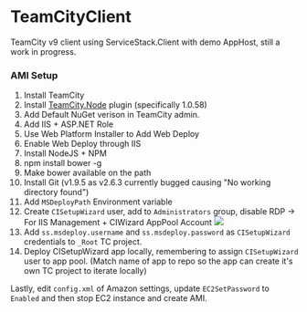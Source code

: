 # TeamCityClient
TeamCity v9 client using ServiceStack.Client with demo AppHost, still a work in progress.

### AMI Setup
1. Install TeamCity
2. Install [TeamCity.Node](https://github.com/jonnyzzz/TeamCity.Node) plugin (specifically 1.0.58)
3. Add Default NuGet verison in TeamCity admin.
4. Add IIS + ASP.NET Role
5. Use Web Platform Installer to Add Web Deploy
6. Enable Web Deploy through IIS
7. Install NodeJS + NPM
8. npm install bower -g 
9. Make bower available on the path
10. Install Git (v1.9.5 as v2.6.3 currently bugged causing "No working directory found")
11. Add `MSDeployPath` Environment variable
12. Create `CISetupWizard` user, add to `Administrators` group, disable RDP -> For IIS Management + CIWizard AppPool Account
![](https://github.com/Layoric/TeamCityClient/raw/master/images/iis-manage.png)
14. Add `ss.msdeploy.username` and `ss.msdeploy.password` as `CISetupWizard` credentials to `_Root` TC project.
15. Deploy CISetupWizard app locally, remembering to assign `CISetupWizard` user to app pool. (Match name of app to repo so the app can create it's own TC project to iterate locally)

Lastly, edit `config.xml` of Amazon settings, update `EC2SetPassword` to `Enabled` and then stop EC2 instance and create AMI.


